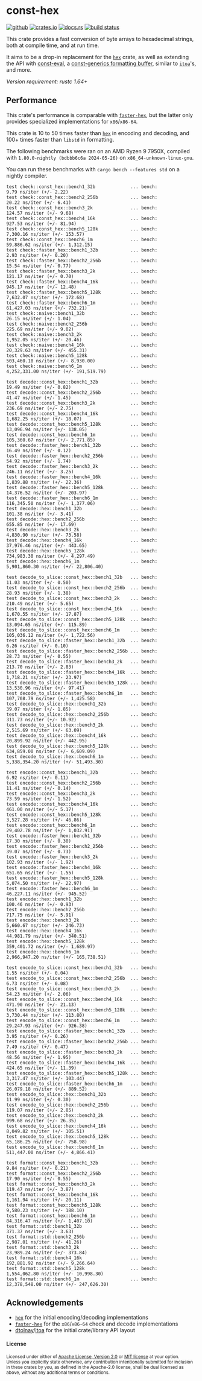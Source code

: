 # const-hex

[![github](https://img.shields.io/badge/github-danipopes/const--hex-8da0cb?style=for-the-badge&labelColor=555555&logo=github)](https://github.com/danipopes/const-hex)
[![crates.io](https://img.shields.io/crates/v/const-hex.svg?style=for-the-badge&color=fc8d62&logo=rust)](https://crates.io/crates/const-hex)
[![docs.rs](https://img.shields.io/badge/docs.rs-const--hex-66c2a5?style=for-the-badge&labelColor=555555&logo=docs.rs)](https://docs.rs/const-hex)
[![build status](https://img.shields.io/github/actions/workflow/status/danipopes/const-hex/ci.yml?branch=master&style=for-the-badge)](https://github.com/danipopes/const-hex/actions?query=branch%3Amaster)

This crate provides a fast conversion of byte arrays to hexadecimal strings,
both at compile time, and at run time.

It aims to be a drop-in replacement for the [`hex`] crate, as well as extending
the API with [const-eval], a [const-generics formatting buffer][buffer], similar
to [`itoa`]'s, and more.

_Version requirement: rustc 1.64+_

[const-eval]: https://docs.rs/const-hex/latest/const_hex/fn.const_encode.html
[buffer]: https://docs.rs/const-hex/latest/const_hex/struct.Buffer.html
[`itoa`]: https://docs.rs/itoa/latest/itoa/struct.Buffer.html

## Performance

This crate's performance is comparable with [`faster-hex`], but the latter only
provides specialized implementations for `x86`/`x86-64`.

This crate is 10 to 50 times faster than [`hex`] in encoding and decoding, and
100+ times faster than `libstd` in formatting.

The following benchmarks were ran on an AMD Ryzen 9 7950X, compiled with
`1.80.0-nightly (bdbbb6c6a 2024-05-26)` on `x86_64-unknown-linux-gnu`.

You can run these benchmarks with `cargo bench --features std` on a nightly
compiler.

```log
test check::const_hex::bench1_32b             ... bench:           9.79 ns/iter (+/- 2.22)
test check::const_hex::bench2_256b            ... bench:          20.22 ns/iter (+/- 6.41)
test check::const_hex::bench3_2k              ... bench:         124.57 ns/iter (+/- 9.68)
test check::const_hex::bench4_16k             ... bench:         927.53 ns/iter (+/- 81.94)
test check::const_hex::bench5_128k            ... bench:       7,300.16 ns/iter (+/- 153.57)
test check::const_hex::bench6_1m              ... bench:      59,886.62 ns/iter (+/- 1,312.15)
test check::faster_hex::bench1_32b            ... bench:           2.93 ns/iter (+/- 0.20)
test check::faster_hex::bench2_256b           ... bench:          15.54 ns/iter (+/- 0.77)
test check::faster_hex::bench3_2k             ... bench:         121.17 ns/iter (+/- 0.70)
test check::faster_hex::bench4_16k            ... bench:         945.17 ns/iter (+/- 12.48)
test check::faster_hex::bench5_128k           ... bench:       7,632.07 ns/iter (+/- 172.68)
test check::faster_hex::bench6_1m             ... bench:      61,427.03 ns/iter (+/- 732.21)
test check::naive::bench1_32b                 ... bench:          26.15 ns/iter (+/- 1.04)
test check::naive::bench2_256b                ... bench:         225.69 ns/iter (+/- 9.02)
test check::naive::bench3_2k                  ... bench:       1,952.05 ns/iter (+/- 20.46)
test check::naive::bench4_16k                 ... bench:      20,329.63 ns/iter (+/- 455.31)
test check::naive::bench5_128k                ... bench:     503,460.10 ns/iter (+/- 8,930.00)
test check::naive::bench6_1m                  ... bench:   4,252,331.00 ns/iter (+/- 191,519.79)

test decode::const_hex::bench1_32b            ... bench:          19.49 ns/iter (+/- 0.82)
test decode::const_hex::bench2_256b           ... bench:          41.47 ns/iter (+/- 1.45)
test decode::const_hex::bench3_2k             ... bench:         236.69 ns/iter (+/- 2.75)
test decode::const_hex::bench4_16k            ... bench:       1,682.25 ns/iter (+/- 18.07)
test decode::const_hex::bench5_128k           ... bench:      13,096.94 ns/iter (+/- 138.05)
test decode::const_hex::bench6_1m             ... bench:     105,360.67 ns/iter (+/- 2,771.85)
test decode::faster_hex::bench1_32b           ... bench:          16.49 ns/iter (+/- 0.12)
test decode::faster_hex::bench2_256b          ... bench:          54.92 ns/iter (+/- 1.74)
test decode::faster_hex::bench3_2k            ... bench:         246.11 ns/iter (+/- 3.25)
test decode::faster_hex::bench4_16k           ... bench:       1,839.88 ns/iter (+/- 22.36)
test decode::faster_hex::bench5_128k          ... bench:      14,376.52 ns/iter (+/- 203.97)
test decode::faster_hex::bench6_1m            ... bench:     116,345.50 ns/iter (+/- 1,377.06)
test decode::hex::bench1_32b                  ... bench:         101.38 ns/iter (+/- 3.41)
test decode::hex::bench2_256b                 ... bench:         655.85 ns/iter (+/- 17.69)
test decode::hex::bench3_2k                   ... bench:       4,830.90 ns/iter (+/- 73.58)
test decode::hex::bench4_16k                  ... bench:      37,976.46 ns/iter (+/- 443.65)
test decode::hex::bench5_128k                 ... bench:     734,983.30 ns/iter (+/- 4,297.49)
test decode::hex::bench6_1m                   ... bench:   5,901,860.30 ns/iter (+/- 22,806.40)

test decode_to_slice::const_hex::bench1_32b   ... bench:          11.03 ns/iter (+/- 0.50)
test decode_to_slice::const_hex::bench2_256b  ... bench:          28.93 ns/iter (+/- 1.38)
test decode_to_slice::const_hex::bench3_2k    ... bench:         210.49 ns/iter (+/- 5.65)
test decode_to_slice::const_hex::bench4_16k   ... bench:       1,670.55 ns/iter (+/- 17.87)
test decode_to_slice::const_hex::bench5_128k  ... bench:      13,094.65 ns/iter (+/- 115.89)
test decode_to_slice::const_hex::bench6_1m    ... bench:     105,036.12 ns/iter (+/- 1,722.56)
test decode_to_slice::faster_hex::bench1_32b  ... bench:           6.26 ns/iter (+/- 0.10)
test decode_to_slice::faster_hex::bench2_256b ... bench:          28.73 ns/iter (+/- 0.55)
test decode_to_slice::faster_hex::bench3_2k   ... bench:         213.70 ns/iter (+/- 2.83)
test decode_to_slice::faster_hex::bench4_16k  ... bench:       1,718.21 ns/iter (+/- 23.97)
test decode_to_slice::faster_hex::bench5_128k ... bench:      13,530.96 ns/iter (+/- 97.41)
test decode_to_slice::faster_hex::bench6_1m   ... bench:     107,708.79 ns/iter (+/- 1,425.58)
test decode_to_slice::hex::bench1_32b         ... bench:          39.07 ns/iter (+/- 1.85)
test decode_to_slice::hex::bench2_256b        ... bench:         311.73 ns/iter (+/- 10.92)
test decode_to_slice::hex::bench3_2k          ... bench:       2,515.69 ns/iter (+/- 63.09)
test decode_to_slice::hex::bench4_16k         ... bench:      20,899.92 ns/iter (+/- 442.95)
test decode_to_slice::hex::bench5_128k        ... bench:     634,859.00 ns/iter (+/- 6,609.09)
test decode_to_slice::hex::bench6_1m          ... bench:   5,338,354.20 ns/iter (+/- 51,493.30)

test encode::const_hex::bench1_32b            ... bench:           6.92 ns/iter (+/- 0.11)
test encode::const_hex::bench2_256b           ... bench:          11.41 ns/iter (+/- 0.14)
test encode::const_hex::bench3_2k             ... bench:          73.59 ns/iter (+/- 1.52)
test encode::const_hex::bench4_16k            ... bench:         461.00 ns/iter (+/- 5.17)
test encode::const_hex::bench5_128k           ... bench:       3,527.28 ns/iter (+/- 46.86)
test encode::const_hex::bench6_1m             ... bench:      29,402.78 ns/iter (+/- 1,032.91)
test encode::faster_hex::bench1_32b           ... bench:          17.30 ns/iter (+/- 0.30)
test encode::faster_hex::bench2_256b          ... bench:          39.07 ns/iter (+/- 0.73)
test encode::faster_hex::bench3_2k            ... bench:         102.93 ns/iter (+/- 1.92)
test encode::faster_hex::bench4_16k           ... bench:         651.65 ns/iter (+/- 1.55)
test encode::faster_hex::bench5_128k          ... bench:       5,074.50 ns/iter (+/- 22.97)
test encode::faster_hex::bench6_1m            ... bench:      46,227.11 ns/iter (+/- 945.52)
test encode::hex::bench1_32b                  ... bench:         100.46 ns/iter (+/- 0.93)
test encode::hex::bench2_256b                 ... bench:         717.75 ns/iter (+/- 5.91)
test encode::hex::bench3_2k                   ... bench:       5,660.67 ns/iter (+/- 246.73)
test encode::hex::bench4_16k                  ... bench:      44,981.79 ns/iter (+/- 340.51)
test encode::hex::bench5_128k                 ... bench:     359,401.72 ns/iter (+/- 1,689.97)
test encode::hex::bench6_1m                   ... bench:   2,966,947.20 ns/iter (+/- 165,738.51)

test encode_to_slice::const_hex::bench1_32b   ... bench:           1.55 ns/iter (+/- 0.04)
test encode_to_slice::const_hex::bench2_256b  ... bench:           6.73 ns/iter (+/- 0.08)
test encode_to_slice::const_hex::bench3_2k    ... bench:          54.23 ns/iter (+/- 2.06)
test encode_to_slice::const_hex::bench4_16k   ... bench:         471.90 ns/iter (+/- 21.13)
test encode_to_slice::const_hex::bench5_128k  ... bench:       3,730.44 ns/iter (+/- 113.80)
test encode_to_slice::const_hex::bench6_1m    ... bench:      29,247.93 ns/iter (+/- 926.38)
test encode_to_slice::faster_hex::bench1_32b  ... bench:           3.95 ns/iter (+/- 0.26)
test encode_to_slice::faster_hex::bench2_256b ... bench:           7.49 ns/iter (+/- 0.47)
test encode_to_slice::faster_hex::bench3_2k   ... bench:          48.56 ns/iter (+/- 1.95)
test encode_to_slice::faster_hex::bench4_16k  ... bench:         424.65 ns/iter (+/- 11.39)
test encode_to_slice::faster_hex::bench5_128k ... bench:       3,317.47 ns/iter (+/- 103.44)
test encode_to_slice::faster_hex::bench6_1m   ... bench:      26,079.18 ns/iter (+/- 889.52)
test encode_to_slice::hex::bench1_32b         ... bench:          11.99 ns/iter (+/- 0.30)
test encode_to_slice::hex::bench2_256b        ... bench:         119.07 ns/iter (+/- 2.85)
test encode_to_slice::hex::bench3_2k          ... bench:         999.68 ns/iter (+/- 26.35)
test encode_to_slice::hex::bench4_16k         ... bench:       8,049.82 ns/iter (+/- 105.51)
test encode_to_slice::hex::bench5_128k        ... bench:      65,186.25 ns/iter (+/- 758.98)
test encode_to_slice::hex::bench6_1m          ... bench:     511,447.00 ns/iter (+/- 4,866.41)

test format::const_hex::bench1_32b            ... bench:           9.84 ns/iter (+/- 0.21)
test format::const_hex::bench2_256b           ... bench:          17.90 ns/iter (+/- 0.55)
test format::const_hex::bench3_2k             ... bench:         119.47 ns/iter (+/- 3.87)
test format::const_hex::bench4_16k            ... bench:       1,161.94 ns/iter (+/- 20.11)
test format::const_hex::bench5_128k           ... bench:       9,580.23 ns/iter (+/- 188.10)
test format::const_hex::bench6_1m             ... bench:      84,316.47 ns/iter (+/- 1,407.10)
test format::std::bench1_32b                  ... bench:         371.37 ns/iter (+/- 3.63)
test format::std::bench2_256b                 ... bench:       2,987.01 ns/iter (+/- 41.26)
test format::std::bench3_2k                   ... bench:      23,989.24 ns/iter (+/- 373.84)
test format::std::bench4_16k                  ... bench:     192,881.92 ns/iter (+/- 9,266.64)
test format::std::bench5_128k                 ... bench:   1,554,062.80 ns/iter (+/- 10,998.30)
test format::std::bench6_1m                   ... bench:  12,378,548.00 ns/iter (+/- 247,626.30)
```

## Acknowledgements

- [`hex`] for the initial encoding/decoding implementations
- [`faster-hex`] for the `x86`/`x86-64` check and decode implementations
- [dtolnay]/[itoa] for the initial crate/library API layout

[`hex`]: https://crates.io/crates/hex
[`faster-hex`]: https://crates.io/crates/faster-hex
[dtolnay]: https://github.com/dtolnay
[itoa]: https://github.com/dtolnay/itoa

#### License

<sup>
Licensed under either of <a href="LICENSE-APACHE">Apache License, Version
2.0</a> or <a href="LICENSE-MIT">MIT license</a> at your option.
</sup>

<br>

<sub>
Unless you explicitly state otherwise, any contribution intentionally submitted
for inclusion in these crates by you, as defined in the Apache-2.0 license,
shall be dual licensed as above, without any additional terms or conditions.
</sub>
